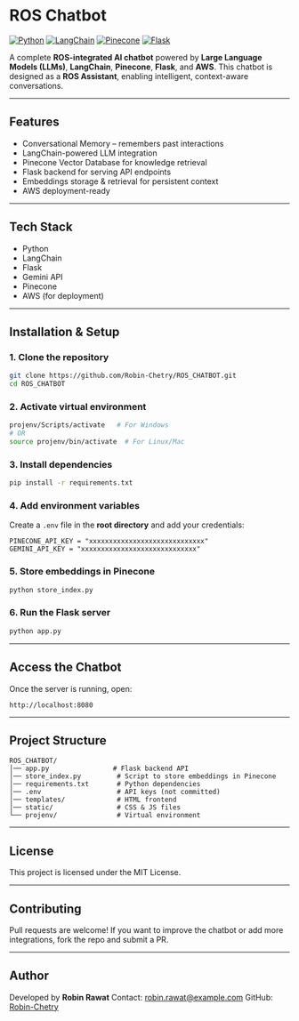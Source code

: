 # ROS Chatbot

[![Python](https://img.shields.io/badge/Python-3.10%2B-blue.svg)](https://www.python.org/)
[![LangChain](https://img.shields.io/badge/LangChain-Framework-green)](https://www.langchain.com/)
[![Pinecone](https://img.shields.io/badge/Pinecone-VectorDB-orange)](https://www.pinecone.io/)
[![Flask](https://img.shields.io/badge/Flask-Backend-black)](https://flask.palletsprojects.com/)

A complete **ROS-integrated AI chatbot** powered by **Large Language Models (LLMs)**, **LangChain**, **Pinecone**, **Flask**, and **AWS**.
This chatbot is designed as a **ROS Assistant**, enabling intelligent, context-aware conversations.

---

## Features

* Conversational Memory – remembers past interactions
* LangChain-powered LLM integration
* Pinecone Vector Database for knowledge retrieval
* Flask backend for serving API endpoints
* Embeddings storage & retrieval for persistent context
* AWS deployment-ready

---

## Tech Stack

* Python
* LangChain
* Flask
* Gemini API
* Pinecone
* AWS (for deployment)

---

## Installation & Setup

### 1. Clone the repository

```bash
git clone https://github.com/Robin-Chetry/ROS_CHATBOT.git
cd ROS_CHATBOT
```

### 2. Activate virtual environment

```bash
projenv/Scripts/activate   # For Windows
# OR
source projenv/bin/activate  # For Linux/Mac
```

### 3. Install dependencies

```bash
pip install -r requirements.txt
```

### 4. Add environment variables

Create a `.env` file in the **root directory** and add your credentials:

```env
PINECONE_API_KEY = "xxxxxxxxxxxxxxxxxxxxxxxxxxxxx"
GEMINI_API_KEY = "xxxxxxxxxxxxxxxxxxxxxxxxxxxxx"
```

### 5. Store embeddings in Pinecone

```bash
python store_index.py
```

### 6. Run the Flask server

```bash
python app.py
```

---

## Access the Chatbot

Once the server is running, open:

```
http://localhost:8080
```

---

## Project Structure

```
ROS_CHATBOT/
│── app.py                # Flask backend API
│── store_index.py         # Script to store embeddings in Pinecone
│── requirements.txt       # Python dependencies
│── .env                   # API keys (not committed)
│── templates/             # HTML frontend
│── static/                # CSS & JS files
└── projenv/               # Virtual environment
```

---

## License

This project is licensed under the MIT License.

---

## Contributing

Pull requests are welcome! If you want to improve the chatbot or add more integrations, fork the repo and submit a PR.

---



## Author

Developed by **Robin Rawat**
Contact: [robin.rawat@example.com](mailto:robinrawatchetry@gmail.com)
GitHub: [Robin-Chetry](https://github.com/Robin-Chetry)
